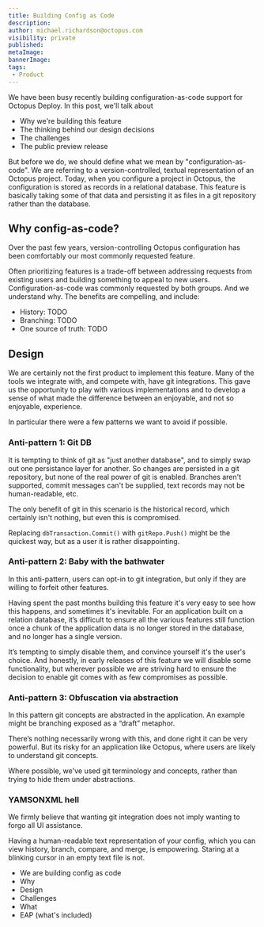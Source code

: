 ```yaml
---
title: Building Config as Code 
description:  
author: michael.richardson@octopus.com
visibility: private
published: 
metaImage: 
bannerImage: 
tags:
 - Product 
---
```


We have been busy recently building configuration-as-code support for Octopus Deploy.  In this post, we'll talk about 

- Why we're building this feature
- The thinking behind our design decisions 
- The challenges
- The public preview release

But before we do, we should define what we mean by "configuration-as-code". We are referring to a version-controlled, textual representation of an Octopus project. Today, when you configure a project in Octopus, the configuration is stored as records in a relational database. This feature is basically taking some of that data and persisting it as files in a git repository rather than the database.  

## Why config-as-code?

Over the past few years, version-controlling Octopus configuration has been comfortably our most commonly requested feature.  

Often prioritizing features is a trade-off between addressing requests from existing users and building something to appeal to new users. Configuration-as-code was commonly requested by both groups. And we understand why.  The benefits are compelling, and include:
- History: TODO
- Branching: TODO   
- One source of truth: TODO 

## Design

We are certainly not the first product to implement this feature. Many of the tools we integrate with, and compete with, have git integrations. This gave us the opportunity to play with various implementations and to develop a sense of what made the difference between an enjoyable, and not so enjoyable, experience. 

In particular there were a few patterns we want to avoid if possible.

### Anti-pattern 1: Git DB

It is tempting to think of git as "just another database", and to simply swap out one persistance layer for another. So changes are persisted in a git repository, but none of the real power of git is enabled. Branches aren't supported, commit messages can't be supplied, text records may not be human-readable, etc.   

The only benefit of git in this scenario is the historical record, which certainly isn't nothing, but even this is compromised.

Replacing `dbTransaction.Commit()` with `gitRepo.Push()` might be the quickest way, but as a user it is rather disappointing.

### Anti-pattern 2: Baby with the bathwater 

In this anti-pattern, users can opt-in to git integration, but only if they are willing to forfeit other features. 

Having spent the past months building this feature it's very easy to see how this happens, and sometimes it's inevitable. 
For an application built on a relation database, it’s difficult to ensure all the various features still function once a chunk of the application data is no longer stored in the database, and no longer has a single version.

It’s tempting to simply disable them, and convince yourself it's the user's choice. And honestly, in early releases of this feature we will disable some functionality, but wherever possible we are striving hard to ensure the decision to enable git comes with as few compromises as possible. 

### Anti-pattern 3: Obfuscation via abstraction

In this pattern git concepts are abstracted in the application.  An example might be branching exposed as a “draft” metaphor.

There’s nothing necessarily wrong with this, and done right it can be very powerful. But its risky for an application like Octopus, where users are likely to understand git concepts. 

Where possible, we've used git terminology and concepts, rather than trying to hide them under abstractions. 

### YAMSONXML hell

We firmly believe that wanting git integration does not imply wanting to forgo all UI assistance.

Having a human-readable text representation of your config, which you can view history, branch, compare, and merge, is empowering.  Staring at a blinking cursor in an empty text file is not.


- We are building config as code 
- Why 
- Design
- Challenges
- What
- EAP (what's included)